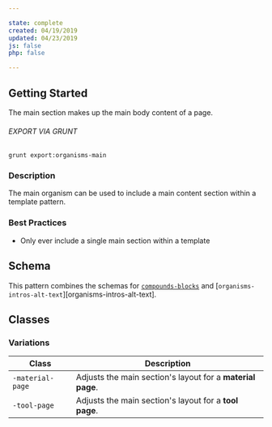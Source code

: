 ```yaml
---

state: complete
created: 04/19/2019
updated: 04/23/2019
js: false
php: false

---
```


## Getting Started

The main section makes up the main body content of a page.

###### EXPORT VIA GRUNT

```
grunt export:organisms-main
```


### Description

The main organism can be used to include a main content section within a template pattern.


### Best Practices

- Only ever include a single main section within a template


## Schema

This pattern combines the schemas for [`compounds-blocks`][compounds-blocks] and [`organisms-intros-alt-text`][organisms-intros-alt-text].


## Classes

### Variations

| Class             | Description                                                 |
|-------------------|-------------------------------------------------------------|
| `-material-page`  | Adjusts the main section's layout for a **material page**.  |
| `-tool-page`      | Adjusts the main section's layout for a **tool page**.      |


[compounds-blocks]: /patterns/40-compounds-blocks-blocks/40-compounds-blocks-blocks.html
[organisms-intro-alt-text]: /patterns/50-organisms-intros-alt-text/50-organisms-intros-alt-text.html
